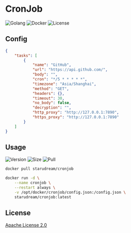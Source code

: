 # CronJob

![Golang](https://img.shields.io/github/workflow/status/starudream/cronjob/Golang/master?style=for-the-badge)
![Docker](https://img.shields.io/github/workflow/status/starudream/cronjob/Docker/master?style=for-the-badge)
![License](https://img.shields.io/badge/License-Apache%20License%202.0-blue?style=for-the-badge)

## Config

```json
{
    "tasks": [
        {
            "name": "GitHub",
            "url": "https://api.github.com/",
            "body": "",
            "cron": "*/5 * * * * *",
            "timezone": "Asia/Shanghai",
            "method": "GET",
            "headers": {},
            "timeout": 30,
            "no_body": false,
            "decryption": "",
            "http_proxy": "http://127.0.0.1:7890",
            "https_proxy": "http://127.0.0.1:7890"
        }
    ]
}
```

## Usage

![Version](https://img.shields.io/docker/v/starudream/cronjob?style=for-the-badge)
![Size](https://img.shields.io/docker/image-size/starudream/cronjob/latest?style=for-the-badge)
![Pull](https://img.shields.io/docker/pulls/starudream/cronjob?style=for-the-badge)

```bash
docker pull starudream/cronjob
```

```bash
docker run -d \
    --name cronjob \
    --restart always \
    -v /opt/docker/cronjob/config.json:/config.json \
    starudream/cronjob:latest
```

## License

[Apache License 2.0](./LICENSE)
